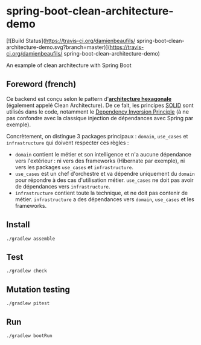# spring-boot-clean-architecture-demo

[![Build Status](https://travis-ci.org/damienbeaufils/
spring-boot-clean-architecture-demo.svg?branch=master)](https://travis-ci.org/damienbeaufils/
spring-boot-clean-architecture-demo)

An example of clean architecture with Spring Boot

## Foreword (french)

Ce backend est conçu selon le pattern d'[**architecture hexagonale**](http://www.maximecolin.fr/uploads/2015/11/56570243d02c0_hexagonal-architecture.png) (également appelé Clean Architecture).
De ce fait, les principes [SOLID](https://en.wikipedia.org/wiki/SOLID_(object-oriented_design)) sont utilisés dans le code, notamment le [Dependency Inversion Principle](https://en.wikipedia.org/wiki/Dependency_inversion_principle) (à ne pas confondre avec la classique injection de dépendances avec Spring par exemple).

Concrètement, on distingue 3 packages principaux : `domain`, `use_cases` et `infrastructure` qui doivent respecter ces règles :
- `domain` contient le métier et son intelligence et n'a aucune dépendance vers l'extérieur : ni vers des frameworks (Hibernate par exemple), ni vers les packages `use_cases` et `infrastructure`.
- `use_cases` est un chef d'orchestre et va dépendre uniquement du `domain` pour répondre à des cas d'utilisation métier. `use_cases` ne doit pas avoir de dépendances vers `infrastructure`.
- `infrastructure` contient toute la technique, et ne doit pas contenir de métier. `infrastructure` a des dépendances vers `domain`, `use_cases` et les frameworks.  

## Install

```
./gradlew assemble
```

## Test

```
./gradlew check
```

## Mutation testing

```
./gradlew pitest
```

## Run

```
./gradlew bootRun
```
